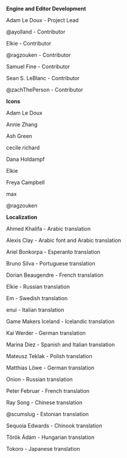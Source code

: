 **Engine and Editor Development**

Adam Le Doux - Project Lead

@ayolland - Contributor

Elkie - Contributor

@ragzouken - Contributor

Samuel Fine - Contributor

Sean S. LeBlanc - Contributor

@zachThePerson - Contributor

**Icons**

Adam Le Doux

Annie Zhang

Ash Green

cecile richard

Dana Holdampf

Elkie

Freya Campbell

max

@ragzouken

**Localization**

Ahmed Khalifa - Arabic translation

Alexis Clay - Arabic font and Arabic translation

Ariel Bonkorpa - Esperanto translation

Bruno Silva - Portuguese translation

Dorian Beaugendre - French translation

Elkie - Russian translation

Em - Swedish translation

enui - Italian translation

Game Makers Iceland - Icelandic translation

Kai Werder - German translation

Marina Díez - Spanish and Italian translation

Mateusz Teklak - Polish translation

Matthias Löwe - German translation

Onion - Russian translation

Peter Februar - French translation

Ray Song - Chinese translation

@scumslug - Estonian translation

Sequoia Edwards - Chinook translation

Török Ádám - Hungarian translation

Tokoro - Japanese translation